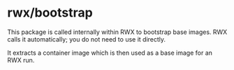 # rwx/bootstrap

This package is called internally within RWX to bootstrap base images.
RWX calls it automatically; you do not need to use it directly.

It extracts a container image which is then used as a base image for an RWX run.
